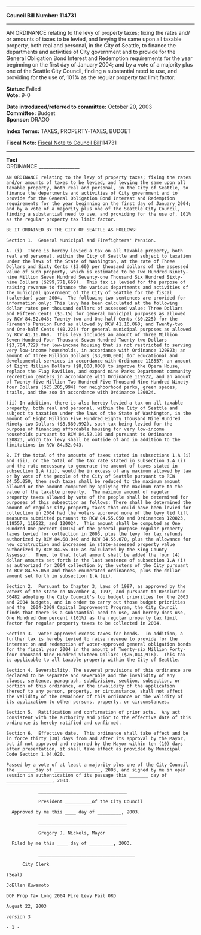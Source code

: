* * * * *  
  
**Council Bill Number: [](#h0)[](#h2)114731**  
  
* * * * *  
  
AN ORDINANCE relating to the levy of property taxes; fixing the rates and/ or amounts of taxes to be levied, and levying the same upon all taxable property, both real and personal, in the City of Seattle, to finance the departments and activities of City government and to provide for the General Obligation Bond Interest and Redemption requirements for the year beginning on the first day of January 2004; and by a vote of a majority plus one of the Seattle City Council, finding a substantial need to use, and providing for the use of, 101% as the regular property tax limit factor.  
  
**Status:** Failed   
**Vote:** 9-0   
  
**Date introduced/referred to committee:** October 20, 2003   
**Committee:** Budget   
**Sponsor:** DRAGO   
  
**Index Terms:** TAXES, PROPERTY-TAXES, BUDGET  
  
**Fiscal Note:** [Fiscal Note to Council Bill](http://clerk.seattle.gov/~public/fnote/114731.htm)[](#h1)[](#h3)114731  
  
* * * * *  
  
**Text**  
    ORDINANCE _________________  
  
    AN ORDINANCE relating to the levy of property taxes; fixing the rates  
    and/or amounts of taxes to be levied, and levying the same upon all  
    taxable property, both real and personal, in the City of Seattle, to  
    finance the departments and activities of City government and to  
    provide for the General Obligation Bond Interest and Redemption  
    requirements for the year beginning on the first day of January 2004;  
    and by a vote of a majority plus one of the Seattle City Council,  
    finding a substantial need to use, and providing for the use of, 101%  
    as the regular property tax limit factor.  
  
    BE IT ORDAINED BY THE CITY OF SEATTLE AS FOLLOWS:  
  
    Section 1.  General Municipal and Firefighters' Pension.  
  
    A. (i)  There is hereby levied a tax on all taxable property, both  
    real and personal, within the City of Seattle and subject to taxation  
    under the laws of the State of Washington, at the rate of Three  
    Dollars and Sixty Cents ($3.60) per thousand dollars of the assessed  
    value of such property, which is estimated to be Two Hundred Ninety-  
    nine Million Seven Hundred Seventy-one Thousand Six Hundred Sixty-  
    nine Dollars ($299,771,669).  This tax is levied for the purpose of  
    raising revenue to finance the various departments and activities of  
    the municipal government of the City of Seattle for the fiscal  
    (calendar) year 2004.  The following two sentences are provided for  
    information only: This levy has been calculated at the following  
    dollar rates per thousand dollars of assessed value: Three Dollars  
    and Fifteen Cents ($3.15) for general municipal purposes as allowed  
    by RCW 84.52.043; Twenty-two and One-half Cents ($0.225) for the  
    Firemen's Pension Fund as allowed by RCW 41.16.060; and Twenty-two  
    and One-half Cents ($0.225) for general municipal purposes as allowed  
    by RCW 41.16.060.  This levy includes an amount of Three Million  
    Seven Hundred Four Thousand Seven Hundred Twenty-two Dollars  
    ($3,704,722) for low-income housing that is not restricted to serving  
    very low-income households, in accordance with Ordinance 120823; an  
    amount of Three Million Dollars ($3,000,000) for educational and  
    developmental services in accordance with Ordinance 118557; an amount  
    of Eight Million Dollars ($8,000,000) to improve the Opera House,  
    replace the Flag Pavilion, and expand nine Parks Department community  
    recreation centers in accordance with Ordinance 119522, and an amount  
    of Twenty-five Million Two Hundred Five Thousand Nine Hundred Ninety-  
    four Dollars ($25,205,994) for neighborhood parks, green spaces,  
    trails, and the zoo in accordance with Ordinance 120024.  
  
    (ii) In addition, there is also hereby levied a tax on all taxable  
    property, both real and personal, within the City of Seattle and  
    subject to taxation under the laws of the State of Washington, in the  
    amount of Eight Million Five Hundred Eighty Thousand Nine Hundred  
    Ninety-two Dollars ($8,580,992), such tax being levied for the  
    purpose of financing affordable housing for very low-income  
    households pursuant to RCW 84.52.105 and pursuant to Ordinance  
    120823, which tax levy shall be outside of and in addition to the  
    limitations in RCW 84.52.043.  
  
    B. If the total of the amounts of taxes stated in subsections 1.A (i)  
    and (ii), or the total of the tax rate stated in subsection 1.A (i)  
    and the rate necessary to generate the amount of taxes stated in  
    subsection 1.A (ii), would be in excess of any maximum allowed by law  
    or by vote of the people of the City of Seattle pursuant to RCW  
    84.55.050, then such taxes shall be reduced to the maximum amount  
    allowed or the amount computed by applying the maximum rate to the  
    value of the taxable property.  The maximum amount of regular  
    property taxes allowed by vote of the people shall be determined for  
    purposes of this subsection as follows: There shall be determined the  
    amount of regular City property taxes that could have been levied for  
    collection in 2004 had the voters approved none of the levy lid lift  
    measures submitted pursuant to RCW 84.55.050 and Ordinances 120823,  
    118557, 119522, and 120024.  This amount shall be computed as One  
    Hundred One percent (101%) of the general purpose regular property  
    taxes levied for collection in 2003, plus the levy for tax refunds  
    authorized by RCW 84.68.040 and RCW 84.55.070, plus the allowance for  
    new construction and increases in state-assessed property value  
    authorized by RCW 84.55.010 as calculated by the King County  
    Assessor.  Then, to that total amount shall be added the four (4)  
    dollar amounts set forth in the last sentence of subsection 1.A (i)  
    as authorized for 2004 collection by the voters of the City pursuant  
    to RCW 84.55.050 and those enumerated ordinances, plus the dollar  
    amount set forth in subsection 1.A (ii).  
  
    Section 2.  Pursuant to Chapter 3, Laws of 1997, as approved by the  
    voters of the state on November 4, 1997, and pursuant to Resolution  
    30482 adopting the City Council's top budget priorities for the 2003  
    and 2004 budgets, and in order to carry out those budget priorities  
    and the  2004-2009 Capital Improvement Program, the City Council  
    finds that there is a substantial need to use, and hereby does use,  
    One Hundred One percent (101%) as the regular property tax limit  
    factor for regular property taxes to be collected in 2004.  
  
    Section 3.  Voter-approved excess taxes for bonds.  In addition, a  
    further tax is hereby levied to raise revenue to provide for the  
    interest on and redemption of voter-approved general obligation bonds  
    for the fiscal year 2004 in the amount of Twenty-six Million Forty-  
    four Thousand Nine Hundred Sixteen Dollars ($26,044,916).  This tax  
    is applicable to all taxable property within the City of Seattle.  
  
    Section 4. Severability. The several provisions of this ordinance are  
    declared to be separate and severable and the invalidity of any  
    clause, sentence, paragraph, subdivision, section, subsection, or  
    portion of this ordinance, or the invalidity of the application  
    thereof to any person, property, or circumstance, shall not affect  
    the validity of the remainder of this ordinance or the validity of  
    its application to other persons, property, or circumstances.  
  
    Section 5.  Ratification and confirmation of prior acts.  Any act  
    consistent with the authority and prior to the effective date of this  
    ordinance is hereby ratified and confirmed.  
  
    Section 6.  Effective date.  This ordinance shall take effect and be  
    in force thirty (30) days from and after its approval by the Mayor,  
    but if not approved and returned by the Mayor within ten (10) days  
    after presentation, it shall take effect as provided by Municipal  
    Code Section 1.04.020.  
  
    Passed by a vote of at least a majority plus one of the City Council  
    the _______day of _________________, 2003, and signed by me in open  
    session in authentication of its passage this _______ day of  
    _________________, 2003.  
  
                _________________________________  
  
                President __________of the City Council  
  
      Approved by me this ____ day of _________, 2003.  
  
                _________________________________  
  
                Gregory J. Nickels, Mayor  
  
      Filed by me this ____ day of _________, 2003.  
  
                ____________________________________  
  
          City Clerk  
  
    (Seal)  
  
    JoEllen Kuwamoto  
  
    DOF Prop Tax Long 2004 Fire Levy Fail ORD  
  
    August 22, 2003  
  
    version 3  
  
    - 1 -  
